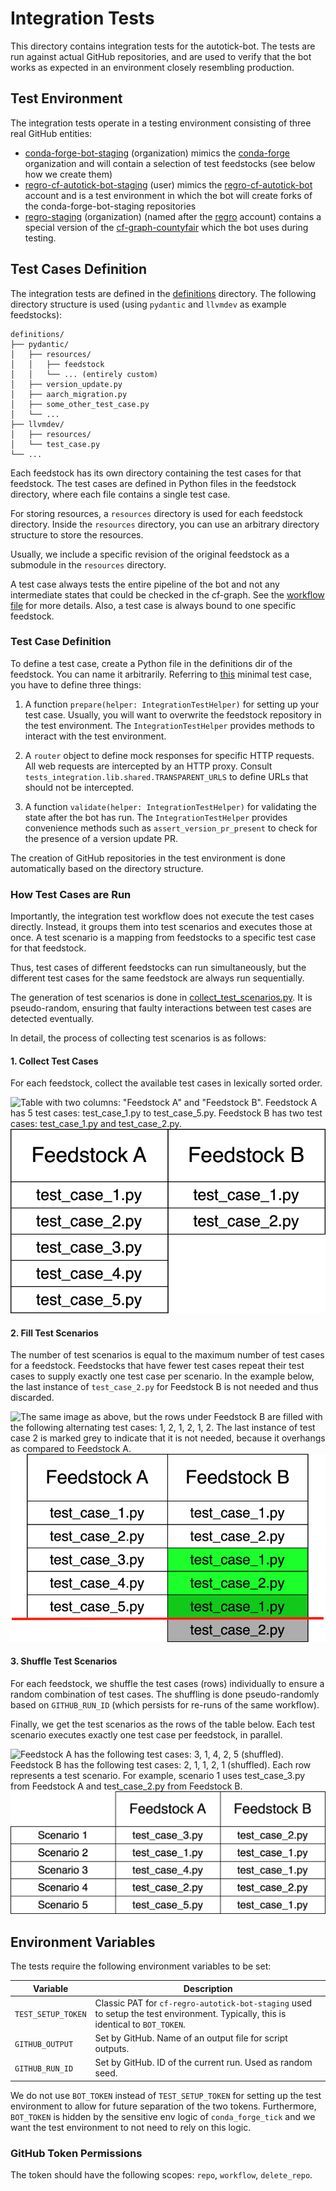 # Integration Tests
This directory contains integration tests for the autotick-bot.
The tests are run against actual GitHub repositories, and are used to verify that the
bot works as expected in an environment closely resembling production.

## Test Environment
The integration tests operate in a testing environment consisting of three real GitHub entities:

- [conda-forge-bot-staging](https://github.com/conda-forge-bot-staging) (organization) mimics the
[conda-forge](https://github.com/conda-forge) organization and will contain a selection of test feedstocks
(see below how we create them)
- [regro-cf-autotick-bot-staging](https://github.com/regro-cf-autotick-bot-staging) (user) mimics the
[regro-cf-autotick-bot](https://github.com/regro-cf-autotick-bot) account and is a test environment in which the bot
will create forks of the conda-forge-bot-staging repositories
- [regro-staging](https://github.com/regro-staging) (organization) (named after the [regro](https://github.com/regro)
account) contains a special version of the [cf-graph-countyfair](https://github.com/regro/cf-graph-countyfair) which
the bot uses during testing.

## Test Cases Definition
The integration tests are defined in the [definitions](definitions) directory. The following directory structure is
used (using `pydantic` and `llvmdev` as example feedstocks):

```text
definitions/
├── pydantic/
│   ├── resources/
│   │   ├── feedstock
│   │   └── ... (entirely custom)
│   ├── version_update.py
│   ├── aarch_migration.py
│   ├── some_other_test_case.py
│   └── ...
├── llvmdev/
│   ├── resources/
│   └── test_case.py
└── ...
```

Each feedstock has its own directory containing the test cases for that feedstock. The test cases are defined in
Python files in the feedstock directory, where each file contains a single test case.

For storing resources, a `resources` directory is used for each feedstock directory.
Inside the `resources` directory, you can use an arbitrary directory structure to store the resources.

Usually, we include a specific revision of the original feedstock as a submodule in the `resources` directory.

A test case always tests the entire pipeline of the bot and not any intermediate states that could be checked
in the cf-graph. See the [workflow file](../.github/workflows/test-integration.yml) for more details.
Also, a test case is always bound to one specific feedstock.

### Test Case Definition
To define a test case, create a Python file in the definitions dir of the feedstock. You can name it arbitrarily.
Referring to
[this](definitions/pydantic/version_update.py) minimal test case,
you have to define three things:

1. A function `prepare(helper: IntegrationTestHelper)` for setting up your test case. Usually, you will want to
overwrite the feedstock repository in the test environment. The `IntegrationTestHelper` provides methods to interact
with the test environment.

2. A `router` object to define mock responses for specific HTTP requests. All web requests are intercepted by an HTTP proxy.
Consult `tests_integration.lib.shared.TRANSPARENT_URLS` to define URLs that should not be intercepted.

3. A function `validate(helper: IntegrationTestHelper)` for validating the state after the bot has run.
The `IntegrationTestHelper` provides convenience methods such as `assert_version_pr_present` to check for the presence
of a version update PR.

The creation of GitHub repositories in the test environment is done automatically based on the directory structure.

### How Test Cases are Run

Importantly, the integration test workflow does not execute the test cases directly.
Instead, it groups them into test scenarios and executes those at once.
A test scenario is a mapping from feedstocks to a specific test case for that feedstock.

Thus, test cases of different feedstocks can run simultaneously, but the different test cases for the same feedstock
are always run sequentially.

The generation of test scenarios is done in [collect_test_scenarios.py](collect_test_scenarios.py). It is pseudo-random,
ensuring that faulty interactions between test cases are detected eventually.

In detail, the process of collecting test scenarios is as follows:

#### 1. Collect Test Cases
For each feedstock, collect the available test cases in lexically sorted order.

![
Table with two columns: "Feedstock A" and "Feedstock B". Feedstock A has 5 test cases: `test_case_1.py` to
`test_case_5.py`. Feedstock B has two test cases: `test_case_1.py` and `test_case_2.py`.
](../docs/assets/integration-tests/scenarios-definition-1-light.svg#gh-light-mode-only)
![Description available in light mode.](../docs/assets/integration-tests/scenarios-definition-1-dark.svg#gh-dark-mode-only)

#### 2. Fill Test Scenarios
The number of test scenarios is equal to the maximum number of test cases for a feedstock.
Feedstocks that have fewer test cases repeat their test cases to supply exactly one test case per scenario.
In the example below, the last instance of `test_case_2.py` for Feedstock B is not needed and thus discarded.

![
The same image as above, but the rows under Feedstock B are filled with the following alternating test cases: 1, 2, 1, 2, 1, 2.
The last instance of test case 2 is marked grey to indicate that it is not needed, because it overhangs as compared to Feedstock A.
](../docs/assets/integration-tests/scenarios-extension-2-light.svg#gh-light-mode-only)
![Description available in light mode.](../docs/assets/integration-tests/scenarios-extension-2-dark.svg#gh-dark-mode-only)

#### 3. Shuffle Test Scenarios
For each feedstock, we shuffle the test cases (rows) individually to ensure a random combination of test cases.
The shuffling is done pseudo-randomly based on `GITHUB_RUN_ID` (which persists for re-runs of the same workflow).

Finally, we get the test scenarios as the rows of the table below.
Each test scenario executes exactly one test case per feedstock, in parallel.

![
Feedstock A has the following test cases: 3, 1, 4, 2, 5 (shuffled).
Feedstock B has the following test cases: 2, 1, 1, 2, 1 (shuffled).
Each row represents a test scenario.
For example, scenario 1 uses `test_case_3.py` from Feedstock A and `test_case_2.py` from Feedstock B.
](../docs/assets/integration-tests/scenarios-shuffle-3-light.svg#gh-light-mode-only)
![Description available in light mode.](../docs/assets/integration-tests/scenarios-shuffle-3-dark.svg#gh-dark-mode-only)

## Environment Variables
The tests require the following environment variables to be set:

| Variable           | Description                                                                                                                      |
|--------------------|----------------------------------------------------------------------------------------------------------------------------------|
| `TEST_SETUP_TOKEN` | Classic PAT for `cf-regro-autotick-bot-staging` used to setup the test environment. Typically, this is identical to `BOT_TOKEN`. |
| `GITHUB_OUTPUT`    | Set by GitHub. Name of an output file for script outputs.                                                                        |
| `GITHUB_RUN_ID`    | Set by GitHub. ID of the current run. Used as random seed.                                                                       |


We do not use `BOT_TOKEN` instead of `TEST_SETUP_TOKEN` for setting up the test environment to allow for future separation of the two tokens.
Furthermore, `BOT_TOKEN` is hidden by the sensitive env logic of `conda_forge_tick` and we want the test environment to not need to rely on this logic.


### GitHub Token Permissions
The token should have the following scopes: `repo`, `workflow`, `delete_repo`.
